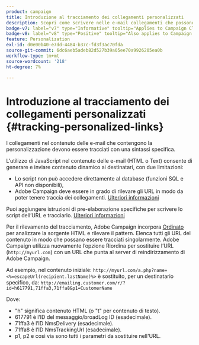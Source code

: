 ```yaml
---
product: campaign
title: Introduzione al tracciamento dei collegamenti personalizzati
description: Scopri come scrivere nelle e-mail collegamenti che possono essere personalizzati e supportare il tracciamento in Campaign
badge-v7: label="v7" type="Informative" tooltip="Applies to Campaign Classic v7"
badge-v8: label="v8" type="Positive" tooltip="Also applies to Campaign v8"
feature: Personalization
exl-id: d0e00b40-e7dd-4484-b37c-fd3f3ac70fda
source-git-commit: 6dc6aeb5adeb82d527b39a05ee70a9926205ea0b
workflow-type: tm+mt
source-wordcount: '218'
ht-degree: 7%

---
```


# Introduzione al tracciamento dei collegamenti personalizzati {#tracking-personalized-links}



I collegamenti nel contenuto delle e-mail che contengono la personalizzazione devono essere tracciati con una sintassi specifica.

L’utilizzo di JavaScript nel contenuto delle e-mail (HTML o Text) consente di generare e inviare contenuto dinamico ai destinatari, con due limitazioni:

* Lo script non può accedere direttamente al database (funzioni SQL e API non disponibili),
* Adobe Campaign deve essere in grado di rilevare gli URL in modo da poter tenere traccia dei collegamenti. [Ulteriori informazioni](detecting-tracking-urls.md)

Puoi aggiungere istruzioni di pre-elaborazione specifiche per scrivere lo script dell’URL e tracciarlo. [Ulteriori informazioni](pre-processing-instructions.md)

Per il rilevamento del tracciamento, Adobe Campaign incorpora [Ordinato](https://www.html-tidy.org/) per analizzare la sorgente HTML e rilevare il pattern. Elenca tutti gli URL del contenuto in modo che possano essere tracciati singolarmente. Adobe Campaign utilizza nuovamente l’opzione Riordina per sostituire l’URL (`http://myurl.com`) con un URL che punta al server di reindirizzamento di Adobe Campaign.

Ad esempio, nel contenuto iniziale: `http://myurl.com/a.php?name=<%=escapeUrl(recipient.lastName)%>` è sostituito, per un destinatario specifico, da: `http://emailing.customer.com/r/?id=h617791,71ffa3,71ffa8&p1=CustomerName`

Dove:

* &quot;h&quot; significa contenuto HTML (o &quot;t&quot; per contenuto di testo).
* 617791 è l’ID del messaggio/broadLog ID (esadecimale).
* 71ffa3 è l’ID NmsDelivery (esadecimale).
* 71ffa8 è l’ID NmsTrackingUrl (esadecimale).
* p1, p2 e così via sono tutti i parametri da sostituire nell&#39;URL.
